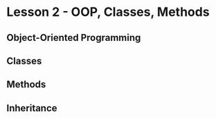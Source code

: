 # Lesson 2 - OOP, Classes, Methods

## Object-Oriented Programming

## Classes

## Methods

## Inheritance
